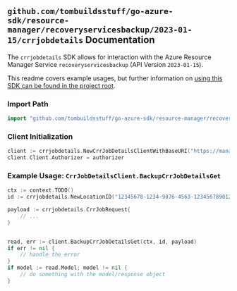 
## `github.com/tombuildsstuff/go-azure-sdk/resource-manager/recoveryservicesbackup/2023-01-15/crrjobdetails` Documentation

The `crrjobdetails` SDK allows for interaction with the Azure Resource Manager Service `recoveryservicesbackup` (API Version `2023-01-15`).

This readme covers example usages, but further information on [using this SDK can be found in the project root](https://github.com/tombuildsstuff/go-azure-sdk/tree/main/docs).

### Import Path

```go
import "github.com/tombuildsstuff/go-azure-sdk/resource-manager/recoveryservicesbackup/2023-01-15/crrjobdetails"
```


### Client Initialization

```go
client := crrjobdetails.NewCrrJobDetailsClientWithBaseURI("https://management.azure.com")
client.Client.Authorizer = authorizer
```


### Example Usage: `CrrJobDetailsClient.BackupCrrJobDetailsGet`

```go
ctx := context.TODO()
id := crrjobdetails.NewLocationID("12345678-1234-9876-4563-123456789012", "locationValue")

payload := crrjobdetails.CrrJobRequest{
	// ...
}


read, err := client.BackupCrrJobDetailsGet(ctx, id, payload)
if err != nil {
	// handle the error
}
if model := read.Model; model != nil {
	// do something with the model/response object
}
```
